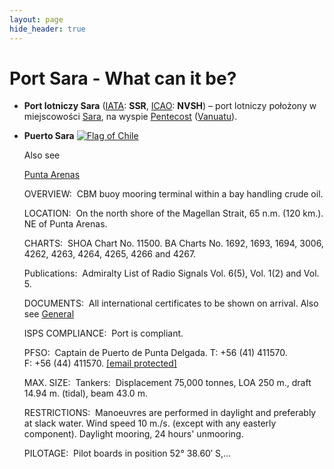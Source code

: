 ```yaml
---
layout: page
hide_header: true
---
```

Port Sara - What can it be?
===========================
* **Port lotniczy Sara** ([IATA](https://pl.wikipedia.org/wiki/Kod_lotniska_IATA "Kod lotniska IATA"): **SSR**, [ICAO](https://pl.wikipedia.org/wiki/Kod_lotniska_ICAO "Kod lotniska ICAO"): **NVSH**) – port lotniczy położony w miejscowości [Sara](https://pl.wikipedia.org/w/index.php?title=Sara_(miejscowo%C5%9B%C4%87)&action=edit&redlink=1 "Sara (miejscowość) (strona nie istnieje)"), na wyspie [Pentecost](https://pl.wikipedia.org/wiki/Pentecost "Pentecost") ([Vanuatu](https://pl.wikipedia.org/wiki/Vanuatu "Vanuatu")).

* **Puerto Sara** [![Flag of Chile](https://findaport.com/packs/static/CLflag-ac978629640ba8430f66.jpg)](/country/chile "View information for Chile")

    Also see
    
    [Punta Arenas](https://findaport.com/port/002301#start)



    OVERVIEW: 
    CBM buoy mooring terminal within a bay handling crude oil.


    LOCATION: 
    On the north shore of the Magellan Strait, 65 n.m. (120 km.). NE of Punta Arenas.


    CHARTS: 
    SHOA Chart No. 11500.
    BA Charts No. 1692, 1693, 1694, 3006, 4262, 4263, 4264, 4265, 4266 and 4267.

    Publications: 
    Admiralty List of Radio Signals Vol. 6(5), Vol. 1(2) and Vol. 5.



    DOCUMENTS: 
    All international certificates to be shown on arrival.
    Also see 
    [General](https://findaport.com/country/cl#general)



    ISPS COMPLIANCE: 
    Port is compliant.

    PFSO: 
    Captain de Puerto de Punta Delgada. T: +56 (41) 411570. F: +56 (44) 411570. 
    [[email protected]](https://findaport.com/cdn-cgi/l/email-protection#caa5bababfa4beabaeafa6adabaeab8aaea3b8afa9beafa7abb8e4a9a6)




    MAX. SIZE: 
    Tankers: 
    Displacement 75,000 tonnes, LOA 250 m., draft 14.94 m. (tidal), beam 43.0 m.


    RESTRICTIONS: 
    Manoeuvres are performed in daylight and preferably at slack water. Wind speed 10 m./s.
    (except with any easterly component). Daylight mooring, 24 hours' unmooring.


    PILOTAGE: 
    Pilot boards in position 52° 38.60′ S,…

